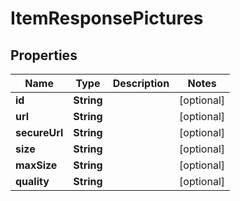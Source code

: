 
# ItemResponsePictures

## Properties
Name | Type | Description | Notes
------------ | ------------- | ------------- | -------------
**id** | **String** |  |  [optional]
**url** | **String** |  |  [optional]
**secureUrl** | **String** |  |  [optional]
**size** | **String** |  |  [optional]
**maxSize** | **String** |  |  [optional]
**quality** | **String** |  |  [optional]



